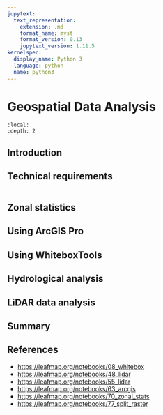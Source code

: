 ```yaml
---
jupytext:
  text_representation:
    extension: .md
    format_name: myst
    format_version: 0.13
    jupytext_version: 1.11.5
kernelspec:
  display_name: Python 3
  language: python
  name: python3
---
```


# Geospatial Data Analysis

```{contents}
:local:
:depth: 2
```

## Introduction

## Technical requirements

```{code-cell} ipython3

```

## Zonal statistics

## Using ArcGIS Pro

## Using WhiteboxTools

## Hydrological analysis

## LiDAR data analysis

## Summary

## References

- https://leafmap.org/notebooks/08_whitebox
- https://leafmap.org/notebooks/48_lidar
- https://leafmap.org/notebooks/55_lidar
- https://leafmap.org/notebooks/63_arcgis
- https://leafmap.org/notebooks/70_zonal_stats
- https://leafmap.org/notebooks/77_split_raster
